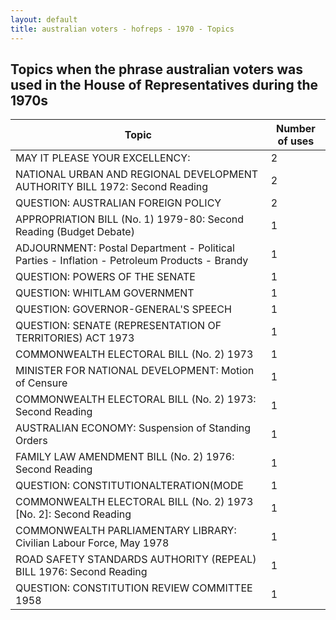 ```yaml
---
layout: default
title: australian voters - hofreps - 1970 - Topics
---
```

## Topics when the phrase **australian voters** was used in the House of Representatives during the 1970s

| Topic | Number of uses |
|--------------|----------------|
|MAY IT PLEASE YOUR EXCELLENCY:|2|
|NATIONAL URBAN AND REGIONAL DEVELOPMENT AUTHORITY BILL 1972: Second Reading|2|
|QUESTION: AUSTRALIAN FOREIGN POLICY|2|
|APPROPRIATION BILL (No. 1) 1979-80: Second Reading (Budget Debate)|1|
|ADJOURNMENT: Postal Department - Political Parties - Inflation - Petroleum Products - Brandy|1|
|QUESTION: POWERS OF THE SENATE|1|
|QUESTION: WHITLAM GOVERNMENT|1|
|QUESTION: GOVERNOR-GENERAL'S SPEECH|1|
|QUESTION: SENATE (REPRESENTATION OF TERRITORIES) ACT 1973|1|
|COMMONWEALTH ELECTORAL BILL (No. 2) 1973|1|
|MINISTER FOR NATIONAL DEVELOPMENT: Motion of Censure|1|
|COMMONWEALTH ELECTORAL BILL (No. 2) 1973: Second Reading|1|
|AUSTRALIAN ECONOMY: Suspension of Standing Orders|1|
|FAMILY LAW AMENDMENT BILL (No. 2) 1976: Second Reading|1|
|QUESTION: CONSTITUTIONALTERATION(MODE|1|
|COMMONWEALTH ELECTORAL BILL (No. 2) 1973 [No. 2]: Second Reading|1|
|COMMONWEALTH PARLIAMENTARY LIBRARY: Civilian Labour Force, May 1978|1|
|ROAD SAFETY STANDARDS AUTHORITY (REPEAL) BILL 1976: Second Reading|1|
|QUESTION: CONSTITUTION REVIEW COMMITTEE 1958|1|
